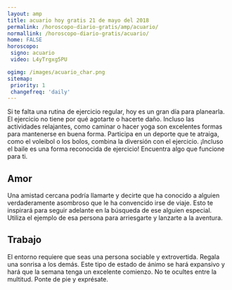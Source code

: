 ```yaml
---
layout: amp
title: acuario hoy gratis 21 de mayo del 2018 
permalink: /horoscopo-diario-gratis/amp/acuario/
normallink: /horoscopo-diario-gratis/acuario/
home: FALSE
horoscopo:
 signo: acuario
 video: L4yTrgxg5PU

ogimg: /images/acuario_char.png
sitemap:
 priority: 1
 changefreq: 'daily'
---
```



Si te falta una rutina de ejercicio regular, hoy es un gran día para planearla. El ejercicio no tiene por qué agotarte o hacerte daño. Incluso las actividades relajantes, como caminar o hacer yoga son excelentes formas para mantenerse en buena forma. Participa en un deporte que te atraiga, como el voleibol o los bolos, combina la diversión con el ejercicio. ¡Incluso el baile es una forma reconocida de ejercicio! Encuentra algo que funcione para ti.

## Amor

Una amistad cercana podría llamarte y decirte que ha conocido a alguien verdaderamente asombroso que le ha convencido irse de viaje. Esto te inspirará para seguir adelante en la búsqueda de ese alguien especial. Utiliza el ejemplo de esa persona para arriesgarte y lanzarte a la aventura.

## Trabajo

El entorno requiere que seas una persona sociable y extrovertida. Regala una sonrisa a los demás. Este tipo de estado de ánimo se hará expansivo y hará que la semana tenga un excelente comienzo. No te ocultes entre la multitud. Ponte de pie y exprésate.